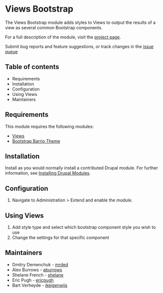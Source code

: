 # Views Bootstrap

The Views Bootstrap module adds styles to Views to output the results of a view
as several common Bootstrap components.

For a full description of the module, visit the
[project page](https://www.drupal.org/project/views_bootstrap).

Submit bug reports and feature suggestions, or track changes in the
[issue queue](https://www.drupal.org/project/issues/views_bootstrap)


## Table of contents

- Requirements
- Installation
- Configuration
- Using Views
- Maintainers


## Requirements

This module requires the following modules:

- [Views](https://www.drupal.org/project/views)
- [Bootstrap Barrio Theme](https://www.drupal.org/project/bootstrap_barrio/)


## Installation

Install as you would normally install a contributed Drupal module. For further
information, see
[Installing Drupal Modules](https://www.drupal.org/docs/extending-drupal/installing-drupal-modules).


## Configuration

1. Navigate to Administration > Extend and enable the module.


## Using Views

1. Add style type and select which bootstrap component style you wish to use
2. Change the settings for that specific component


## Maintainers

- Dmitry Demenchuk - [mrded](https://www.drupal.org/u/mrded)
- Alex Burrows - [aburrows](https://www.drupal.org/u/aburrows)
- Shelane French - [shelane](https://www.drupal.org/u/shelane)
- Eric Pugh - [ericpugh](https://www.drupal.org/u/ericpugh)
- Bart Verheyde - [ikeigenwijs](https://www.drupal.org/u/ikeigenwijs)
